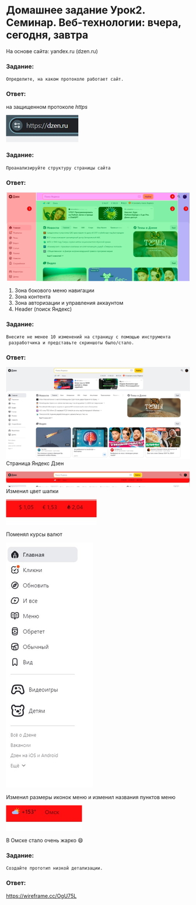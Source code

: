 # Домашнее задание Урок2. Семинар. Веб-технологии: вчера, сегодня, завтра

На основе сайта: yandex.ru (dzen.ru)

### Задание: 
```
Определите, на каком протоколе работает сайт.
```

### Ответ:

на защищенном протоколе *https*

![Дзен](img/Protocol.jpg)

### Задание: 
```
Проанализируйте структуру страницы сайта
```

### Ответ:
![Дзен](img/dzen.png)

1. Зона бокового меню навигации
2. Зона контента
3. Зона авторизации и управления аккаунтом
4. Header (поиск Яндекс)

### Задание: 
```
Внесите не менее 10 изменений на страницу с помощью инструмента
 разработчика и представьте скриншоты было/стало.
```

### Ответ:

![Дзен](img/Origin.jpg)
Страница Яндекс Дзен

![header](img/Header.jpg)
Изменил цвет шапки

![Cources](img/Courses.jpg)

Поменял курсы валют

![](img/Icon%20Sizes.jpg)

Изменил размеры иконок меню и изменил названия пунктов меню

![](img/Weather.jpg)

В Омске стало очень жарко 😄

### Задание: 
```
Создайте прототип низкой детализации.
```

### Ответ:

https://wireframe.cc/OgU75L

